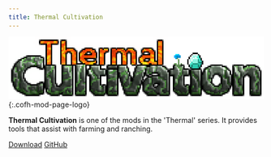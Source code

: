 ```yaml
---
title: Thermal Cultivation
---
```


![Thermal Cultivation logo](/assets/images/modlogos/thermal-cultivation.png){:.cofh-mod-page-logo}


**Thermal Cultivation** is one of the mods in the 'Thermal' series. It provides
tools that assist with farming and ranching.


<!-- overview of stuff in the mod goes here -->


<div class="uk-margin-top uk-button-group">
    <a class="uk-button uk-button-large uk-button-success uk-text-bold" href="/downloads/">Download</a>
    <a class="uk-button uk-button-large" href="https://github.com/CoFH/ThermalCultivation" target="_blank">GitHub</a>
</div>
